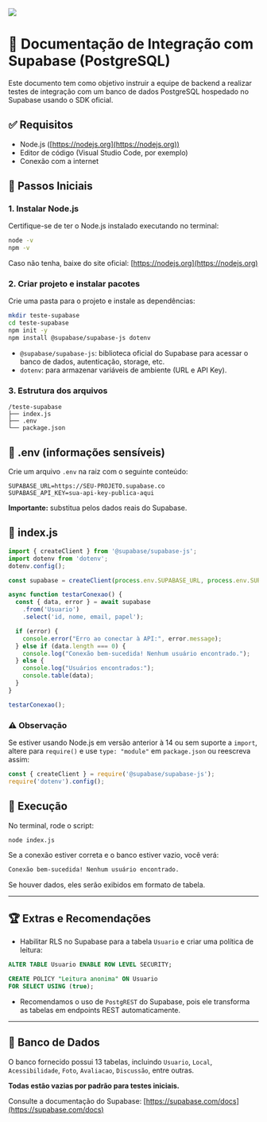 <div>
 <img src="https://github.com/user-attachments/assets/6737cb91-110e-4797-a21e-f045fa4b2daf">
</div>




# 📃 Documentação de Integração com Supabase (PostgreSQL)

Este documento tem como objetivo instruir a equipe de backend a realizar testes de integração com um banco de dados PostgreSQL hospedado no Supabase usando o SDK oficial.

## ✅ Requisitos

* Node.js ([https://nodejs.org](https://nodejs.org))
* Editor de código (Visual Studio Code, por exemplo)
* Conexão com a internet

## 🚶 Passos Iniciais

### 1. Instalar Node.js

Certifique-se de ter o Node.js instalado executando no terminal:

```bash
node -v
npm -v
```

Caso não tenha, baixe do site oficial: [https://nodejs.org](https://nodejs.org)

### 2. Criar projeto e instalar pacotes

Crie uma pasta para o projeto e instale as dependências:

```bash
mkdir teste-supabase
cd teste-supabase
npm init -y
npm install @supabase/supabase-js dotenv
```

* `@supabase/supabase-js`: biblioteca oficial do Supabase para acessar o banco de dados, autenticação, storage, etc.
* `dotenv`: para armazenar variáveis de ambiente (URL e API Key).

### 3. Estrutura dos arquivos

```
/teste-supabase
├── index.js
├── .env
└── package.json
```

## 📁 .env (informações sensíveis)

Crie um arquivo `.env` na raiz com o seguinte conteúdo:

```env
SUPABASE_URL=https://SEU-PROJETO.supabase.co
SUPABASE_API_KEY=sua-api-key-publica-aqui
```

**Importante:** substitua pelos dados reais do Supabase.

## 📄 index.js

```js
import { createClient } from '@supabase/supabase-js';
import dotenv from 'dotenv';
dotenv.config();

const supabase = createClient(process.env.SUPABASE_URL, process.env.SUPABASE_API_KEY);

async function testarConexao() {
  const { data, error } = await supabase
    .from('Usuario')
    .select('id, nome, email, papel');

  if (error) {
    console.error("Erro ao conectar à API:", error.message);
  } else if (data.length === 0) {
    console.log("Conexão bem-sucedida! Nenhum usuário encontrado.");
  } else {
    console.log("Usuários encontrados:");
    console.table(data);
  }
}

testarConexao();
```

### ⚠️ Observação

Se estiver usando Node.js em versão anterior à 14 ou sem suporte a `import`, altere para `require()` e use `type: "module"` em `package.json` ou reescreva assim:

```js
const { createClient } = require('@supabase/supabase-js');
require('dotenv').config();
```

## 🔧 Execução

No terminal, rode o script:

```bash
node index.js
```

Se a conexão estiver correta e o banco estiver vazio, você verá:

```bash
Conexão bem-sucedida! Nenhum usuário encontrado.
```

Se houver dados, eles serão exibidos em formato de tabela.

---

## 🏆 Extras e Recomendações

* Habilitar RLS no Supabase para a tabela `Usuario` e criar uma política de leitura:

```sql
ALTER TABLE Usuario ENABLE ROW LEVEL SECURITY;

CREATE POLICY "Leitura anonima" ON Usuario
FOR SELECT USING (true);
```

* Recomendamos o uso de `PostgREST` do Supabase, pois ele transforma as tabelas em endpoints REST automaticamente.

---

## 📘 Banco de Dados

O banco fornecido possui 13 tabelas, incluindo `Usuario`, `Local`, `Acessibilidade`, `Foto`, `Avaliacao`, `Discussão`, entre outras.

**Todas estão vazias por padrão para testes iniciais.**

Consulte a documentação do Supabase: [https://supabase.com/docs](https://supabase.com/docs)
